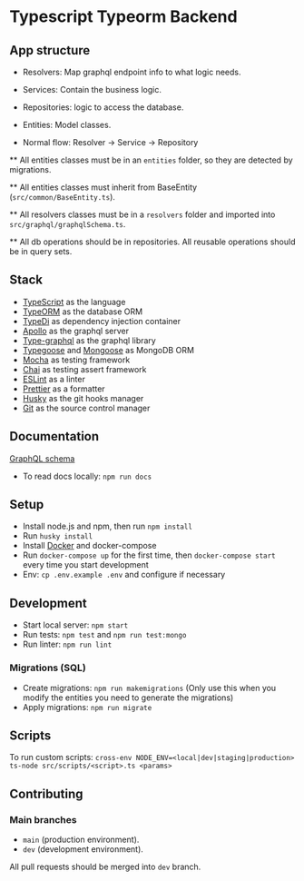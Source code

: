 # Typescript Typeorm Backend

## App structure

-   Resolvers: Map graphql endpoint info to what logic needs.
-   Services: Contain the business logic.
-   Repositories: logic to access the database.
-   Entities: Model classes.

-   Normal flow: Resolver -> Service -> Repository

\*\* All entities classes must be in an `entities` folder, so they are detected by migrations.

\*\* All entities classes must inherit from BaseEntity (`src/common/BaseEntity.ts`).

\*\* All resolvers classes must be in a `resolvers` folder and imported into `src/graphql/graphqlSchema.ts`.

\*\* All db operations should be in repositories. All reusable operations should be in query sets.

## Stack

-   [TypeScript](https://www.typescriptlang.org) as the language
-   [TypeORM](https://typeorm.io/#/) as the database ORM
-   [TypeDi](https://github.com/typestack/typedi) as dependency injection container
-   [Apollo](https://www.apollographql.com/docs/) as the graphql server
-   [Type-graphql](https://typegraphql.com/) as the graphql library
-   [Typegoose](https://typegoose.github.io/typegoose/docs/guides/quick-start-guide) and [Mongoose](https://mongoosejs.com/) as MongoDB ORM
-   [Mocha](https://mochajs.org/) as testing framework
-   [Chai](https://www.chaijs.com/) as testing assert framework
-   [ESLint](https://eslint.org) as a linter
-   [Prettier](https://prettier.io) as a formatter
-   [Husky](https://typicode.github.io/husky) as the git hooks manager
-   [Git](https://git-scm.com) as the source control manager

## Documentation

[GraphQL schema](schema.gql)

-   To read docs locally: `npm run docs`

## Setup

-   Install node.js and npm, then run `npm install`
-   Run `husky install`
-   Install [Docker](https://docs.docker.com/engine/install/) and docker-compose
-   Run `docker-compose up` for the first time, then `docker-compose start` every time you start development
-   Env: `cp .env.example .env` and configure if necessary

## Development

-   Start local server: `npm start`
-   Run tests: `npm test` and `npm run test:mongo`
-   Run linter: `npm run lint`

### Migrations (SQL)

-   Create migrations: `npm run makemigrations` (<bold>Only use this when you modify the entities you need to generate the migrations</bold>)
-   Apply migrations: `npm run migrate`

## Scripts

To run custom scripts: `cross-env NODE_ENV=<local|dev|staging|production> ts-node src/scripts/<script>.ts <params>`

## Contributing

### Main branches

-   `main` (production environment).
-   `dev` (development environment).

All pull requests should be merged into `dev` branch.
